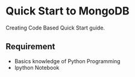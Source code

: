 
# Quick Start to MongoDB

Creating Code Based Quick Start guide.

## Requirement 
* Basics knowledge of Python Programming
* Ipython Notebook

